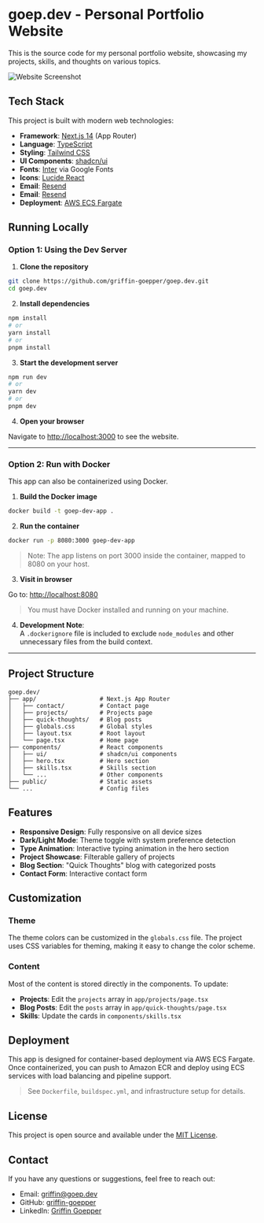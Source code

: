 # goep.dev - Personal Portfolio Website

This is the source code for my personal portfolio website, showcasing my projects, skills, and thoughts on various topics.

![Website Screenshot](/dark-theme-website.png)

## Tech Stack

This project is built with modern web technologies:

- **Framework**: [Next.js 14](https://nextjs.org/) (App Router)
- **Language**: [TypeScript](https://www.typescriptlang.org/)
- **Styling**: [Tailwind CSS](https://tailwindcss.com/)
- **UI Components**: [shadcn/ui](https://ui.shadcn.com/)
- **Fonts**: [Inter](https://fonts.google.com/specimen/Inter) via Google Fonts
- **Icons**: [Lucide React](https://lucide.dev/)
- **Email**: [Resend](https://resend.com/)
- **Email**: [Resend](https://resend.com/)
- **Deployment**: [AWS ECS Fargate](https://aws.amazon.com/fargate/)

## Running Locally

### Option 1: Using the Dev Server

1. **Clone the repository**

```bash
git clone https://github.com/griffin-goepper/goep.dev.git
cd goep.dev
```

2. **Install dependencies**

```bash
npm install
# or
yarn install
# or
pnpm install
```

3. **Start the development server**

```bash
npm run dev
# or
yarn dev
# or
pnpm dev
```

4. **Open your browser**

Navigate to [http://localhost:3000](http://localhost:3000) to see the website.

---

### Option 2: Run with Docker

This app can also be containerized using Docker.

1. **Build the Docker image**

```bash
docker build -t goep-dev-app .
```

2. **Run the container**

```bash
docker run -p 8080:3000 goep-dev-app
```

> Note: The app listens on port 3000 inside the container, mapped to 8080 on your host.

3. **Visit in browser**

Go to: [http://localhost:8080](http://localhost:8080)

> You must have Docker installed and running on your machine.

4. **Development Note**:  
   A `.dockerignore` file is included to exclude `node_modules` and other unnecessary files from the build context.

---

## Project Structure

```
goep.dev/
├── app/                  # Next.js App Router
│   ├── contact/          # Contact page
│   ├── projects/         # Projects page
│   ├── quick-thoughts/   # Blog posts
│   ├── globals.css       # Global styles
│   ├── layout.tsx        # Root layout
│   └── page.tsx          # Home page
├── components/           # React components
│   ├── ui/               # shadcn/ui components
│   ├── hero.tsx          # Hero section
│   ├── skills.tsx        # Skills section
│   └── ...               # Other components
├── public/               # Static assets
└── ...                   # Config files
```

## Features

- **Responsive Design**: Fully responsive on all device sizes
- **Dark/Light Mode**: Theme toggle with system preference detection
- **Type Animation**: Interactive typing animation in the hero section
- **Project Showcase**: Filterable gallery of projects
- **Blog Section**: "Quick Thoughts" blog with categorized posts
- **Contact Form**: Interactive contact form

## Customization

### Theme

The theme colors can be customized in the `globals.css` file. The project uses CSS variables for theming, making it easy to change the color scheme.

### Content

Most of the content is stored directly in the components. To update:

- **Projects**: Edit the `projects` array in `app/projects/page.tsx`
- **Blog Posts**: Edit the `posts` array in `app/quick-thoughts/page.tsx`
- **Skills**: Update the cards in `components/skills.tsx`

## Deployment

This app is designed for container-based deployment via AWS ECS Fargate. Once containerized, you can push to Amazon ECR and deploy using ECS services with load balancing and pipeline support.

> See `Dockerfile`, `buildspec.yml`, and infrastructure setup for details.

## License

This project is open source and available under the [MIT License](LICENSE).

## Contact

If you have any questions or suggestions, feel free to reach out:

- Email: griffin@goep.dev
- GitHub: [griffin-goepper](https://github.com/griffin-goepper)
- LinkedIn: [Griffin Goepper](https://www.linkedin.com/in/griffin-g-066668171/)
